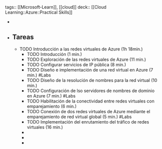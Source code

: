 tags:: [[Microsoft-Learn]], [[cloud]]
deck:: [[Cloud Learning::Azure::Practical Skills]]

-
- ## Tareas
	- TODO Introducción a las redes virtuales de Azure (1h 18min.)
		- TODO Introducción (1 min.)
		- TODO Exploración de las redes virtuales de Azure (11 min.)
		- TODO Configurar servicios de IP pública (8 min.)
		- TODO Diseño e implementación de una red virtual en Azure (7 min.) #Labs
		- TODO Diseño de la resolución de nombres para la red virtual (10 min.)
		- TODO Configuración de lso servidores de nombres de dominio en Azure (7 min.) #Labs
		- TODO Habilitación de la conectividad entre redes virtuales con emparejamiento (6 min.)
		- TODO Conexión de dos redes virtuales de Azure mediante el emparejamiento de red virtual global (5 min.) #Labs
		- TODO Implementación del enrutamiento del tráfico de redes virtuales (16 min.)
		-
		-
		-